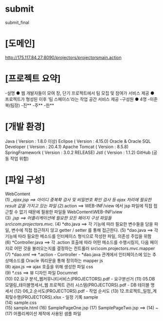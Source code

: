 # submit
submit_final

# [도메인]
http://175.117.84.27:8090/projectors/projectorsmain.action

# [프로젝트 요약]
-설명
● 웹 개발자들이 모여 장, 단기 프로젝트에서 팀 모집 및 참여가 서비스 제공
● 프로젝트가 형성된 이후 ‘팀 스페이스’라는 작업 공간 서비스 제공
-구성원
● 4명
-이준복(팀장)
-진**
-주**
-한**

# [개발 환경]
Java ( Version : 1.8.0 이상)
Eclipse ( Version : 4.15.0)
Oracle & Oracle SQL Developer ( Version : 20.4.1)
Apache Tomcat ( Version : 8.5.8)
SpringFramework ( Version : 3.0.2 RELEASE)
Jstl ( Version : 1.1.2)
GitHub (공동 작업 위함)

# [파일 구성]
WebContent\
(1) *_ajax.jsp ==> 아이디 중복확 검사 및 비밀번호 확인 검사 등 ajax 처리에 필요한 result 값을 가지고 있는 파일
(2)*.action ==> WEB-INF/view 에서 jsp 파일에 직접 접근할 수 없기 때문에 필용한 파일들
WebContent\WEB-INF\view\
(3) *.jsp ==> 어플리케이션에 필요한 모든 페이지 구성 파일들
src\com.projectors.mvc.*
(4) *dto.java  ==> 각 기능에 따라 필요한 변수들을 담을 파일,  변수에 직접 접근하지 않고 getter / setter 를 통해 접근한다.
(5) *dao.java  ==> 각 기능에 따라 필요한 메소드를 인터페이스 형식으로 작성한 파일, 의존성 주입을 위함
(6) *Controller.java ==> 각 .action 호출에 따라 어떤 메소드를 수행시킬지, 다음 페이지로 어떤 것을 불러오는지를 결정하는 컨트롤러
src\com.projectors.mvc.mapper
(7) *dao.xml ==> *.action - Controller - *dao.java  관계에서 인터페이스에 있는 추상메소드를 Oracle 쿼리문을 통해 정의하는 mapper 
js\
(8) ajax.js ==> ajax 호출을 위해 생성한 파일
css\
(9) *.css ==> 뷰 디자인 파일
Documnet\
(10)  02.요구 분석_웹커뮤니티서비스(PROJECTORS).pdf   -  요구분선거
(11)  05.DB모델링_테이블명세서_웹 프로젝트 관리 시스템(PROJECTORS).pdf - DB 테이블 명세서
(12)  06_2.순서도(PROJECTORS).pdf  - 작업 순서도
(13)  12.프로젝트_일정_계획및수행(PROJECTORS).xlsx  - 일정 기록
sample\
(14) sample.css     
(15) sample.html
(16) SamplePageOne.jsp
(17) SamplePageTwo.jsp
==> (14) ~ (17) 어플리케이션 제작에 사용된 샘플 파일
